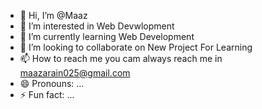- 👋 Hi, I’m @Maaz
- 👀 I’m interested in Web Devwlopment
- 🌱 I’m currently learning Web Development
- 💞️ I’m looking to collaborate on New Project For Learning
- 📫 How to reach me you cam always reach me in maazarain025@gmail.com
- 😄 Pronouns: ...
- ⚡ Fun fact: ...

<!---
Maaz692119/Maaz692119 is a ✨ special ✨ repository because its `README.md` (this file) appears on your GitHub profile.
You can click the Preview link to take a look at your changes.
--->
